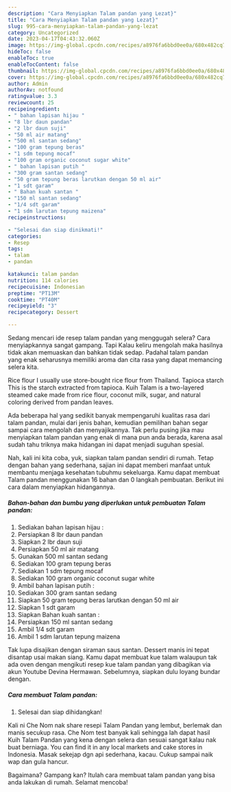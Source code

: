 ```yaml
---
description: "Cara Menyiapkan Talam pandan yang Lezat}"
title: "Cara Menyiapkan Talam pandan yang Lezat}"
slug: 995-cara-menyiapkan-talam-pandan-yang-lezat
category: Uncategorized
date: 2023-04-17T04:43:32.060Z
image: https://img-global.cpcdn.com/recipes/a8976fa6bbd0ee0a/680x482cq70/talam-pandan-foto-resep-utama.jpg
hideToc: false
enableToc: true
enableTocContent: false
thumbnail: https://img-global.cpcdn.com/recipes/a8976fa6bbd0ee0a/680x482cq70/talam-pandan-foto-resep-utama.jpg
cover: https://img-global.cpcdn.com/recipes/a8976fa6bbd0ee0a/680x482cq70/talam-pandan-foto-resep-utama.jpg
author: Admin
authorAv: notfound
ratingvalue: 3.3
reviewcount: 25
recipeingredient:
- " bahan lapisan hijau "
- "8 lbr daun pandan"
- "2 lbr daun suji"
- "50 ml air matang"
- "500 ml santan sedang"
- "100 gram tepung beras"
- "1 sdm tepung mocaf"
- "100 gram organic coconut sugar white"
- " bahan lapisan putih "
- "300 gram santan sedang"
- "50 gram tepung beras larutkan dengan 50 ml air"
- "1 sdt garam"
- " Bahan kuah santan "
- "150 ml santan sedang"
- "1/4 sdt garam"
- "1 sdm larutan tepung maizena"
recipeinstructions:

- "Selesai dan siap dinikmati!"
categories:
- Resep
tags:
- talam
- pandan

katakunci: talam pandan 
nutrition: 114 calories
recipecuisine: Indonesian
preptime: "PT13M"
cooktime: "PT40M"
recipeyield: "3"
recipecategory: Dessert

---
```



Sedang mencari ide resep talam pandan yang menggugah selera? Cara menyiapkannya sangat gampang. Tapi Kalau keliru mengolah maka hasilnya tidak akan memuaskan dan bahkan tidak sedap. Padahal talam pandan yang enak seharusnya memiliki aroma dan cita rasa yang dapat memancing selera kita.


Rice flour I usually use store-bought rice flour from Thailand. Tapioca starch This is the starch extracted from tapioca. Kuih Talam is a two-layered steamed cake made from rice flour, coconut milk, sugar, and natural coloring derived from pandan leaves.

Ada beberapa hal yang sedikit banyak mempengaruhi kualitas rasa dari talam pandan, mulai dari jenis bahan, kemudian pemilihan bahan segar sampai cara mengolah dan menyajikannya. Tak perlu pusing jika mau menyiapkan talam pandan yang enak di mana pun anda berada, karena asal sudah tahu triknya maka hidangan ini dapat menjadi suguhan spesial.


Nah, kali ini kita coba, yuk, siapkan talam pandan sendiri di rumah. Tetap dengan bahan yang sederhana, sajian ini dapat memberi manfaat untuk membantu menjaga kesehatan tubuhmu sekeluarga. Kamu dapat membuat Talam pandan menggunakan 16 bahan dan 0 langkah pembuatan. Berikut ini cara dalam menyiapkan hidangannya.

<!--inarticleads1-->

##### Bahan-bahan dan bumbu yang diperlukan untuk pembuatan Talam pandan:

1. Sediakan  bahan lapisan hijau :
1. Persiapkan 8 lbr daun pandan
1. Siapkan 2 lbr daun suji
1. Persiapkan 50 ml air matang
1. Gunakan 500 ml santan sedang
1. Sediakan 100 gram tepung beras
1. Sediakan 1 sdm tepung mocaf
1. Sediakan 100 gram organic coconut sugar white
1. Ambil  bahan lapisan putih :
1. Sediakan 300 gram santan sedang
1. Siapkan 50 gram tepung beras larutkan dengan 50 ml air
1. Siapkan 1 sdt garam
1. Siapkan  Bahan kuah santan :
1. Persiapkan 150 ml santan sedang
1. Ambil 1/4 sdt garam
1. Ambil 1 sdm larutan tepung maizena


Tak lupa disajikan dengan siraman saus santan. Dessert manis ini tepat disantap usai makan siang. Kamu dapat membuat kue talam walaupun tak ada oven dengan mengikuti resep kue talam pandan yang dibagikan via akun Youtube Devina Hermawan. Sebelumnya, siapkan dulu loyang bundar dengan. 

<!--inarticleads2-->

##### Cara membuat Talam pandan:


1. Selesai dan siap dihidangkan!

Kali ni Che Nom nak share resepi Talam Pandan yang lembut, berlemak dan manis secukup rasa. Che Nom test banyak kali sehingga lah dapat hasil Kuih Talam Pandan yang kena dengan selera dan sesuai sangat kalau nak buat berniaga. You can find it in any local markets and cake stores in Indonesia. Masak sekejap dgn api sederhana, kacau. Cukup sampai naik wap dan gula hancur. 

Bagaimana? Gampang kan? Itulah cara membuat talam pandan yang bisa anda lakukan di rumah. Selamat mencoba!
